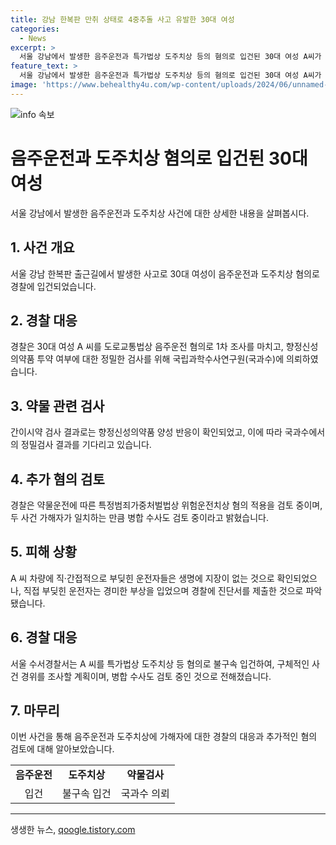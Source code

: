 ```yaml
---
title: 강남 한복판 만취 상태로 4중추돌 사고 유발한 30대 여성
categories:
  - News
excerpt: >
  서울 강남에서 발생한 음주운전과 특가법상 도주치상 등의 혐의로 입건된 30대 여성 A씨가 4중 추돌 사고를 일으키며 경찰에 붙잡혔다. A씨는 사고 당시 만취 상태로 운전하다가 향정신성의약품이 검출되는 등 약물운전 혐의도 받고 있다. 또한, 사고로부터 하루 전에 다른 사고를 일으킨 사실도 밝혀졌으며, 경찰은 두 사건을 병합 수사할 계획이라고 전했다. A씨 차량에 부딪힌 운전자들은 부상이 없지만, 직접 부딪힌 운전자는 경상을 입어 경찰에 진단서를 제출했다. NSStringFromClass
feature_text: >
  서울 강남에서 발생한 음주운전과 특가법상 도주치상 등의 혐의로 입건된 30대 여성 A씨가 4중 추돌 사고를 일으키며 경찰에 붙잡혔다. A씨는 사고 당시 만취 상태로 운전하다가 향정신성의약품이 검출되는 등 약물운전 혐의도 받고 있다. 또한, 사고로부터 하루 전에 다른 사고를 일으킨 사실도 밝혀졌으며, 경찰은 두 사건을 병합 수사할 계획이라고 전했다. A씨 차량에 부딪힌 운전자들은 부상이 없지만, 직접 부딪힌 운전자는 경상을 입어 경찰에 진단서를 제출했다. NSStringFromClass
image: 'https://www.behealthy4u.com/wp-content/uploads/2024/06/unnamed-file.png'
---
```


<p><img src="https://www.behealthy4u.com/wp-content/uploads/2024/06/unnamed-file.png" alt="info 속보" /></p>

<h1 data-ke-size="size26">음주운전과 도주치상 혐의로 입건된 30대 여성</h1>

<p data-ke-size="size16">서울 강남에서 발생한 음주운전과 도주치상 사건에 대한 상세한 내용을 살펴봅시다.</p>

<h2 data-ke-size="size24">1. 사건 개요</h2>

<p data-ke-size="size16">서울 강남 한복판 출근길에서 발생한 사고로 30대 여성이 음주운전과 도주치상 혐의로 경찰에 입건되었습니다.</p>

<h2 data-ke-size="size24">2. 경찰 대응</h2>

<p data-ke-size="size16">경찰은 30대 여성 A 씨를 도로교통법상 음주운전 혐의로 1차 조사를 마치고, 향정신성의약품 투약 여부에 대한 정밀한 검사를 위해 국립과학수사연구원(국과수)에 의뢰하였습니다.</p>

<h2 data-ke-size="size24">3. 약물 관련 검사</h2>

<p data-ke-size="size16">간이시약 검사 결과로는 향정신성의약품 양성 반응이 확인되었고, 이에 따라 국과수에서의 정밀검사 결과를 기다리고 있습니다.</p>

<h2 data-ke-size="size24">4. 추가 혐의 검토</h2>

<p data-ke-size="size16">경찰은 약물운전에 따른 특정범죄가중처벌법상 위험운전치상 혐의 적용을 검토 중이며, 두 사건 가해자가 일치하는 만큼 병합 수사도 검토 중이라고 밝혔습니다.</p>

<h2 data-ke-size="size24">5. 피해 상황</h2>

<p data-ke-size="size16">A 씨 차량에 직·간접적으로 부딪힌 운전자들은 생명에 지장이 없는 것으로 확인되었으나, 직접 부딪힌 운전자는 경미한 부상을 입었으며 경찰에 진단서를 제출한 것으로 파악됐습니다.</p>

<h2 data-ke-size="size24">6. 경찰 대응</h2>

<p data-ke-size="size16">서울 수서경찰서는 A 씨를 특가법상 도주치상 등 혐의로 불구속 입건하여, 구체적인 사건 경위를 조사할 계획이며, 병합 수사도 검토 중인 것으로 전해졌습니다.</p>

<h2 data-ke-size="size24">7. 마무리</h2>

<p data-ke-size="size16">이번 사건을 통해 음주운전과 도주치상에 가해자에 대한 경찰의 대응과 추가적인 혐의 검토에 대해 알아보았습니다.</p>

<table>
  <tr>
    <td style="text-align: center; height: 17px;"><b>음주운전</b></td>
    <td style="text-align: center; height: 17px;"><b>도주치상</b></td>
    <td style="text-align: center; height: 17px;"><b>약물검사</b></td>
  </tr>
  <tr>
    <td style="text-align: center;">입건</td>
    <td style="text-align: center;">불구속 입건</td>
    <td style="text-align: center;">국과수 의뢰</td>
  </tr>
</table>

<hr>
생생한 뉴스, <a href="https://qoogle.tistory.com" rel="dofollow">qoogle.tistory.com</a>


